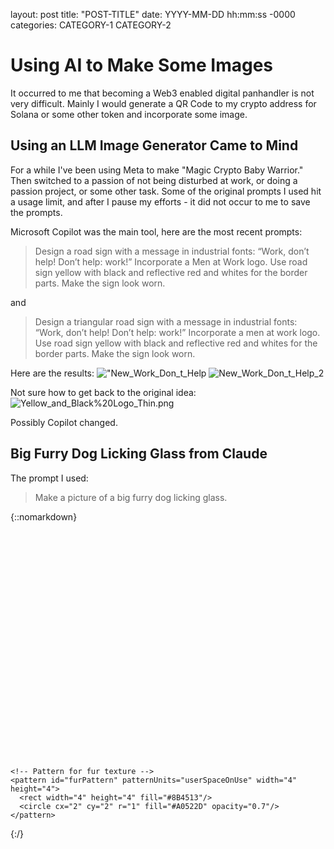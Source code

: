 layout: post
title: "POST-TITLE"
date: YYYY-MM-DD hh:mm:ss -0000
categories: CATEGORY-1 CATEGORY-2

# Using AI to Make Some Images
It occurred to me that becoming a Web3 enabled digital panhandler is not very difficult.  Mainly I would generate a QR Code to my crypto address for Solana or some other token and incorporate some image.

## Using an LLM Image Generator Came to Mind
For a while I've been using Meta to make "Magic Crypto Baby Warrior."  Then switched to a passion of not being disturbed at work, or doing a passion project, or some other task.  Some of the original prompts I used hit a usage limit, and after I pause my efforts - it did not occur to me to save the prompts.  

Microsoft Copilot was the main tool, here are the most recent prompts:

> Design a road sign with a message in industrial fonts: “Work, don’t help! Don’t help: work!” Incorporate a Men at Work logo. Use road sign yellow with black and reflective red and whites for the border parts. Make the sign look worn.

and
> Design a triangular road sign with a message in industrial fonts: “Work, don’t help! Don’t help: work!” Incorporate a men at work logo. Use road sign yellow with black and reflective red and whites for the border parts. Make the sign look worn.

Here are the results:
!["New_Work_Don_t_Help](/brookman1//assets/New_Work_Don_t_Help.png)
![New_Work_Don_t_Help_2](/brookman1/assets/New_Work_Don_t_Help_2.png)

Not sure how to get back to the original idea:
![Yellow_and_Black%20Logo_Thin.png](/brookman1/assets/Yellow_and_Black%20Logo_Thin.png)

Possibly Copilot changed.

## Big Furry Dog Licking Glass from Claude
The prompt I used:
> Make a picture of a big furry dog licking glass.

  {::nomarkdown}
<svg viewBox="0 0 400 300" xmlns="http://www.w3.org/2000/svg">
  <defs>
    <!-- Gradient for glass -->
    <linearGradient id="glassGradient" x1="0%" y1="0%" x2="100%" y2="100%">
      <stop offset="0%" style="stop-color:#e6f3ff;stop-opacity:0.3" />
      <stop offset="50%" style="stop-color:#ffffff;stop-opacity:0.1" />
      <stop offset="100%" style="stop-color:#ccddff;stop-opacity:0.4" />
    </linearGradient>
    
    <!-- Pattern for fur texture -->
    <pattern id="furPattern" patternUnits="userSpaceOnUse" width="4" height="4">
      <rect width="4" height="4" fill="#8B4513"/>
      <circle cx="2" cy="2" r="1" fill="#A0522D" opacity="0.7"/>
    </pattern>
  </defs>
  
  <!-- Background -->
  <rect width="400" height="300" fill="#f0f8ff"/>
  
  <!-- Glass surface (window/door) -->
  <rect x="200" y="50" width="150" height="200" fill="url(#glassGradient)" stroke="#b0c4de" stroke-width="3" opacity="0.7"/>
  
  <!-- Glass reflection highlights -->
  <rect x="210" y="60" width="20" height="180" fill="white" opacity="0.3"/>
  <rect x="320" y="60" width="15" height="180" fill="white" opacity="0.2"/>
  
  <!-- Dog body -->
  <ellipse cx="150" cy="180" rx="60" ry="40" fill="#D2691E"/>
  
  <!-- Dog head -->
  <ellipse cx="120" cy="140" rx="45" ry="35" fill="#D2691E"/>
  
  <!-- Dog ears -->
  <ellipse cx="90" cy="120" rx="15" ry="25" fill="#8B4513" transform="rotate(-30 90 120)"/>
  <ellipse cx="150" cy="115" rx="15" ry="25" fill="#8B4513" transform="rotate(30 150 115)"/>
  
  <!-- Fluffy fur details -->
  <circle cx="100" cy="130" r="8" fill="#DEB887" opacity="0.8"/>
  <circle cx="140" cy="125" r="6" fill="#DEB887" opacity="0.8"/>
  <circle cx="170" cy="160" r="10" fill="#DEB887" opacity="0.8"/>
  <circle cx="110" cy="170" r="7" fill="#DEB887" opacity="0.8"/>
  <circle cx="180" cy="185" r="9" fill="#DEB887" opacity="0.8"/>
  
  <!-- Dog legs -->
  <ellipse cx="110" cy="210" rx="12" ry="20" fill="#D2691E"/>
  <ellipse cx="135" cy="215" rx="12" ry="20" fill="#D2691E"/>
  <ellipse cx="160" cy="215" rx="12" ry="20" fill="#D2691E"/>
  <ellipse cx="185" cy="210" rx="12" ry="20" fill="#D2691E"/>
  
  <!-- Dog paws -->
  <ellipse cx="110" cy="230" rx="8" ry="6" fill="#8B4513"/>
  <ellipse cx="135" cy="235" rx="8" ry="6" fill="#8B4513"/>
  <ellipse cx="160" cy="235" rx="8" ry="6" fill="#8B4513"/>
  <ellipse cx="185" cy="230" rx="8" ry="6" fill="#8B4513"/>
  
  <!-- Dog tail (wagging) -->
  <ellipse cx="210" cy="170" rx="8" ry="25" fill="#D2691E" transform="rotate(20 210 170)"/>
  
  <!-- Dog snout -->
  <ellipse cx="95" cy="145" rx="18" ry="12" fill="#DEB887"/>
  
  <!-- Dog nose -->
  <ellipse cx="85" cy="145" rx="4" ry="3" fill="#000"/>
  
  <!-- Dog eyes -->
  <ellipse cx="110" cy="135" rx="6" ry="8" fill="#000"/>
  <ellipse cx="130" cy="135" rx="6" ry="8" fill="#000"/>
  <ellipse cx="112" cy="133" rx="2" ry="3" fill="#fff"/>
  <ellipse cx="132" cy="133" rx="2" ry="3" fill="#fff"/>
  
  <!-- Dog tongue (licking the glass) -->
  <ellipse cx="200" cy="150" rx="25" ry="8" fill="#FF69B4" transform="rotate(-10 200 150)"/>
  <path d="M 88 150 Q 140 145 200 150" stroke="#FF69B4" stroke-width="6" fill="none"/>
  
  <!-- Slobber/wet spots on glass -->
  <ellipse cx="205" cy="145" rx="8" ry="12" fill="#87CEEB" opacity="0.4"/>
  <ellipse cx="195" cy="160" rx="6" ry="8" fill="#87CEEB" opacity="0.4"/>
  <ellipse cx="210" cy="170" rx="4" ry="6" fill="#87CEEB" opacity="0.4"/>
  
  <!-- Happy expression lines -->
  <path d="M 105 125 Q 120 120 135 125" stroke="#000" stroke-width="2" fill="none"/>
</svg>
{:/}
